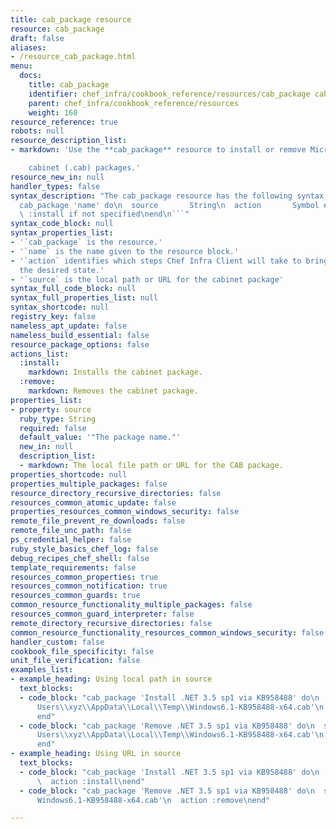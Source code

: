 ```yaml
---
title: cab_package resource
resource: cab_package
draft: false
aliases:
- /resource_cab_package.html
menu:
  docs:
    title: cab_package
    identifier: chef_infra/cookbook_reference/resources/cab_package cab_package
    parent: chef_infra/cookbook_reference/resources
    weight: 160
resource_reference: true
robots: null
resource_description_list:
- markdown: 'Use the **cab_package** resource to install or remove Microsoft Windows

    cabinet (.cab) packages.'
resource_new_in: null
handler_types: false
syntax_description: "The cab_package resource has the following syntax:\n\n``` ruby\n\
  cab_package 'name' do\n  source       String\n  action       Symbol # defaults to\
  \ :install if not specified\nend\n```"
syntax_code_block: null
syntax_properties_list:
- '`cab_package` is the resource.'
- '`name` is the name given to the resource block.'
- '`action` identifies which steps Chef Infra Client will take to bring the node into
  the desired state.'
- '`source` is the local path or URL for the cabinet package'
syntax_full_code_block: null
syntax_full_properties_list: null
syntax_shortcode: null
registry_key: false
nameless_apt_update: false
nameless_build_essential: false
resource_package_options: false
actions_list:
  :install:
    markdown: Installs the cabinet package.
  :remove:
    markdown: Removes the cabinet package.
properties_list:
- property: source
  ruby_type: String
  required: false
  default_value: '"The package name."'
  new_in: null
  description_list:
  - markdown: The local file path or URL for the CAB package.
properties_shortcode: null
properties_multiple_packages: false
resource_directory_recursive_directories: false
resources_common_atomic_update: false
properties_resources_common_windows_security: false
remote_file_prevent_re_downloads: false
remote_file_unc_path: false
ps_credential_helper: false
ruby_style_basics_chef_log: false
debug_recipes_chef_shell: false
template_requirements: false
resources_common_properties: true
resources_common_notification: true
resources_common_guards: true
common_resource_functionality_multiple_packages: false
resources_common_guard_interpreter: false
remote_directory_recursive_directories: false
common_resource_functionality_resources_common_windows_security: false
handler_custom: false
cookbook_file_specificity: false
unit_file_verification: false
examples_list:
- example_heading: Using local path in source
  text_blocks:
  - code_block: "cab_package 'Install .NET 3.5 sp1 via KB958488' do\n  source 'C:\\\
      Users\\xyz\\AppData\\Local\\Temp\\Windows6.1-KB958488-x64.cab'\n  action :install\n\
      end"
  - code_block: "cab_package 'Remove .NET 3.5 sp1 via KB958488' do\n  source 'C:\\\
      Users\\xyz\\AppData\\Local\\Temp\\Windows6.1-KB958488-x64.cab'\n  action :remove\n\
      end"
- example_heading: Using URL in source
  text_blocks:
  - code_block: "cab_package 'Install .NET 3.5 sp1 via KB958488' do\n  source 'https://s3.amazonaws.com/my_bucket/Windows6.1-KB958488-x64.cab'\n\
      \  action :install\nend"
  - code_block: "cab_package 'Remove .NET 3.5 sp1 via KB958488' do\n  source 'https://s3.amazonaws.com/my_bucket/Temp\\\
      Windows6.1-KB958488-x64.cab'\n  action :remove\nend"

---
```

